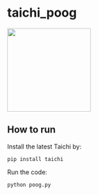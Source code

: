 # taichi_poog

<img src="https://raw.githubusercontent.com/kaiwangm/taichi_poog/main/img/game.png" height="192px">

## How to run

Install the latest Taichi by:

```
pip install taichi
```

Run the code:

```
python poog.py
```
